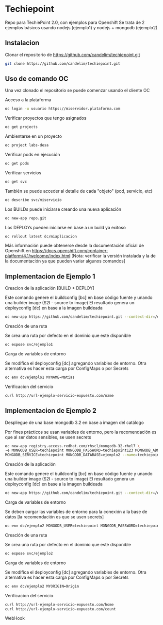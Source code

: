 # Techiepoint

Repo para TechiePoint 2.0, con ejemplos para Openshift
Se trata de 2 ejemplos básicos usando nodejs (ejemplo1) y nodejs + mongodb (ejemplo2)
## Instalacion

Clonar el repositorio de https://github.com/candelim/techiepoint.git  

```bash
git clone https://github.com/candelim/techiepoint.git 
```
## Uso de comando OC

Una vez clonado el repositorio se puede comenzar usando el cliente OC

Acceso a la plataforma

```bash
oc login -u usuario https://miservidor.plataforma.com 
```

Verificar proyectos que tengo asignados

```bash
oc get projects
```

Ambientarse en un proyecto

```bash
oc project labs-desa
```

Verificar pods en ejecución

```bash
oc get pods
```

Verificar servicios

```bash
oc get svc
```

También se puede acceder al detalle de cada "objeto" (pod, servicio, etc)

```bash
oc describe svc/miservicio
```

Los BUILDs puede iniciarse creando una nueva aplicación

```bash
oc new-app repo.git
```

Los DEPLOYs pueden iniciarse en base a un build ya exitoso

```bash
oc rollout latest dc/miaplicacion
```

Más información puede obtenerse desde la documentación oficial de Openshift en https://docs.openshift.com/container-platform/4.1/welcome/index.html 
[Nota: verificar la versión instalada y la de la documentación ya que pueden variar algunos comandos] 

## Implementacion de Ejemplo 1

Creacion de la aplicación [BUILD + DEPLOY]

Este comando genere el buildconfig [bc] en base código fuente y unando una builder image (S2I - source to image)
El resultado genera un deployconfig [dc] en base a la imagen buildeada

```bash
oc new-app https://github.com/candelim/techiepoint.git --context-dir=/ejemplo1 --name=ejemplo1
```

Creación de una ruta

Se crea una ruta por defecto en el dominio que esté disponible

```bash
oc expose svc/ejemplo1
```

Carga de variables de entorno

Se modifica el deployconfig [dc] agregando variables de entorno. Otra alternativa es hacer esta carga por ConfigMaps o por Secrets
```bash
oc env dc/ejemplo1 MYNAME=Matias
```
Verificacion del servicio
```bash
curl http://url-ejemplo-servicio-expuesto.com/name
```

## Implementacion de Ejemplo 2

Despliegue de una base mongodb 3.2 en base a imagen del catálogo

Por fines prácticos se usan variables de entorno, pero la recomendación es que al ser datos sensibles, se usen secrets

```bash
oc new-app registry.access.redhat.com/rhscl/mongodb-32-rhel7 \
-e MONGODB_USER=techiepoint MONGODB_PASSWORD=techiepoint123 MONGODB_ADMIN_PASSWORD=techiepoint123 \
MONGODB_SERVICE=techiepoint MONGODB_DATABASE=ejemplo2 --name=techiepoint
```

Creación de la aplicación

Este comando genere el buildconfig [bc] en base código fuente y unando una builder image (S2I - source to image)
El resultado genera un deployconfig [dc] en base a la imagen buildeada

```bash
oc new-app https://github.com/candelim/techiepoint.git --context-dir=/ejemplo2 --name=ejemplo2
```

Carga de variables de entorno

Se deben cargar las variables de entorno para la conexión a la base de datos [la recomendación es que se usen secrets] 
```bash
oc env dc/ejemplo2 MONGODB_USER=techiepoint MONGODB_PASSWORD=techiepoint123 DATABASE_SERVICE_NAME=techiepoint MONGODB_PORT=27017 MONGODB_DATABASE=ejemplo2 --overwrite
```

Creación de una ruta

Se crea una ruta por defecto en el dominio que esté disponible

```bash
oc expose svc/ejemplo2
```

Carga de variables de entorno

Se modifica el deployconfig [dc] agregando variables de entorno. Otra alternativa es hacer esta carga por ConfigMaps o por Secrets

```bash
oc env dc/ejemplo2 MYORIGIN=Origin
```

Verificacion del servicio

```bash
curl http://url-ejemplo-servicio-expuesto.com/home
curl http://url-ejemplo-servicio-expuesto.com/count
```
WebHook
